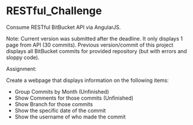 # RESTful_Challenge

Consume RESTful BitBucket API via AngularJS. 

Note: Current version was submitted after the deadline. It only displays 1 page from API (30 commits). Previous version/commit of this project displays all BitBucket commits for provided repository (but with errors and sloppy code).

Assignment:

Create a webpage that displays information on the following items:

- Group Commits by Month (Unfinished)
- Show Comments for those commits (Unfinished)
- Show Branch for those commits
- Show the specific date of the commit
- Show the username of who made the commit

